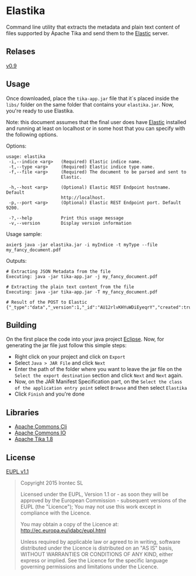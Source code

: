 Elastika
==============================


Command line utility that extracts the metadata and plain text content of files supported by Apache Tika and send them to the [Elastic](https://www.elastic.co/) server.

Relases
-------------

[v0.9](https://github.com/irontec/elastika/releases/tag/v0.9)

Usage
-------------
Once downloaded, place the `tika-app.jar` file that it´s placed inside the `libs/` folder on the same folder that contains your `elastika.jar`. Now, you're ready to use Elastika.

Note: this document assumes that the final user does have [Elastic](https://www.elastic.co/) installed and running at least on localhost or in some host that you can specify with the following options.

Options:

    usage: elastika
     -i,--indice <arg>   (Required) Elastic indice name.
     -t,--type <arg>     (Required) Elastic indice type name.
     -f,--file <arg>     (Required) The document to be parsed and sent to
                         Elastic.
     
     -h,--host <arg>     (Optional) Elastic REST Endpoint hostname. Default
                         http://localhost.
     -p,--port <arg>     (Optional) Elastic REST Endpoint port. Default 9200.
     
     -?,--help           Print this usage message
     -v,--version        Display version information
     


Usage sample:

    axier$ java -jar elastika.jar -i myIndice -t myType --file my_fancy_document.pdf

Outputs:

    # Extracting JSON Metadata from the file
    Executing: java -jar tika-app.jar -j my_fancy_document.pdf

	# Extracting the plain text content from the file
	Executing: java -jar tika-app.jar -T my_fancy_document.pdf
	
	# Result of the POST to Elastic
	{"_type":"data","_version":1,"_id":"AU12rlvKHYuWDiEyeqrY","created":true,"_index":"ekt"}


Building
-------------

On the first place the code into your java project [Eclipse](https://www.eclipse.org/downloads/packages/eclipse-ide-java-developers/lunasr2). Now, for generating the jar file just follow this simple steps:

- Right click on your project and click on `Export`
- Select `Java > JAR File` and click `Next`
- Enter the path of the folder where you want to leave the jar file on the `Select the export destination` section and click `Next` and `Next` again.
- Now, on the JAR Manifest Specification part, on the `Select the class of the application entry point` select `Browse` and then select `Elastika`
- Click `Finish` and you're done

Libraries
-------------

 - [Apache Commons Cli](https://commons.apache.org/proper/commons-cli/)
 - [Apache Commons IO](https://commons.apache.org/proper/commons-io/)
 - [Apache Tika 1.8](https://tika.apache.org/)


License
-------------
[EUPL v1.1](https://github.com/irontec/elastika/blob/master/LICENSE.txt)

> Copyright 2015 Irontec SL
> 
> Licensed under the EUPL, Version 1.1 or - as soon they will be approved by the European
> Commission - subsequent versions of the EUPL (the "Licence"); You may not use this work
> except in compliance with the Licence.
> 
> You may obtain a copy of the Licence at:
> http://ec.europa.eu/idabc/eupl.html
> 
> Unless required by applicable law or agreed to in writing, software distributed under 
> the Licence is distributed on an "AS IS" basis, WITHOUT WARRANTIES OR CONDITIONS OF 
> ANY KIND, either express or implied. See the Licence for the specific language 
> governing permissions and limitations under the Licence.
